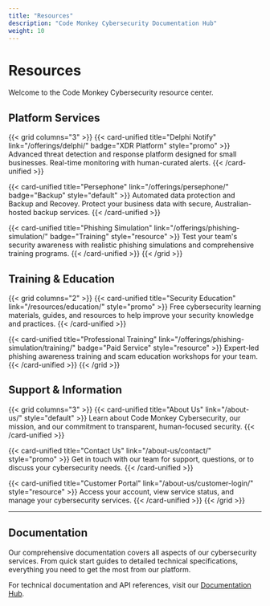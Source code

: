 ```yaml
---
title: "Resources"
description: "Code Monkey Cybersecurity Documentation Hub"
weight: 10
---
```


# Resources

Welcome to the Code Monkey Cybersecurity resource center.

## Platform Services

{{< grid columns="3" >}}
{{< card-unified title="Delphi Notify" link="/offerings/delphi/" badge="XDR Platform" style="promo" >}}
Advanced threat detection and response platform designed for small businesses. Real-time monitoring with human-curated alerts.
{{< /card-unified >}}

{{< card-unified title="Persephone" link="/offerings/persephone/" badge="Backup" style="default" >}}
Automated data protection and Backup and Recovey. Protect your business data with secure, Australian-hosted backup services.
{{< /card-unified >}}

{{< card-unified title="Phishing Simulation" link="/offerings/phishing-simulation/" badge="Training" style="resource" >}}
Test your team's security awareness with realistic phishing simulations and comprehensive training programs.
{{< /card-unified >}}
{{< /grid >}}

## Training & Education

{{< grid columns="2" >}}
{{< card-unified title="Security Education" link="/resources/education/" style="promo" >}}
Free cybersecurity learning materials, guides, and resources to help improve your security knowledge and practices.
{{< /card-unified >}}

{{< card-unified title="Professional Training" link="/offerings/phishing-simulation/training/" badge="Paid Service" style="resource" >}}
Expert-led phishing awareness training and scam education workshops for your team.
{{< /card-unified >}}
{{< /grid >}}

## Support & Information

{{< grid columns="3" >}}
{{< card-unified title="About Us" link="/about-us/" style="default" >}}
Learn about Code Monkey Cybersecurity, our mission, and our commitment to transparent, human-focused security.
{{< /card-unified >}}

{{< card-unified title="Contact Us" link="/about-us/contact/" style="promo" >}}
Get in touch with our team for support, questions, or to discuss your cybersecurity needs.
{{< /card-unified >}}

{{< card-unified title="Customer Portal" link="/about-us/customer-login/" style="resource" >}}
Access your account, view service status, and manage your cybersecurity services.
{{< /card-unified >}}
{{< /grid >}}

---

## Documentation

Our comprehensive documentation covers all aspects of our cybersecurity services. From quick start guides to detailed technical specifications, everything you need to get the most from our platform.

For technical documentation and API references, visit our [Documentation Hub](/resources/documentation/).